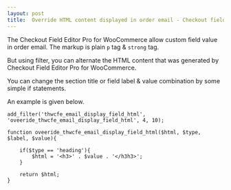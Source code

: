 ```yaml
---
layout: post
title:  Override HTML content displayed in order email - Checkout field editor for WooCommerce
---
```


The Checkout Field Editor Pro for WooCommerce allow custom field value in order email. The markup is plain `p` tag & `strong` tag.

But using filter, you can alternate the HTML content that was generated by Checkout Field Editor Pro for WooCommerce.

You can change the section title or field label & value combination by some simple if statements.

An example is given below.

	add_filter('thwcfe_email_display_field_html', 'oveeride_thwcfe_email_display_field_html', 4, 10);

	function oveeride_thwcfe_email_display_field_html($html, $type, $label, $value){	
		
		if($type == 'heading'){
			$html = '<h3>' . $value . '</h3h3>';
		}
		
		return $html;
	}
